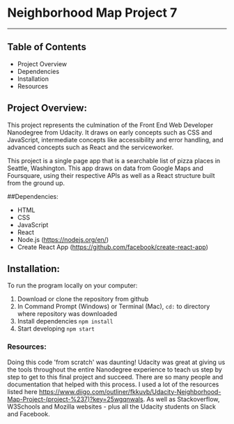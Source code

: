 # Neighborhood Map Project 7
-------------------------------------------------------------------------------------
## Table of Contents
* Project Overview
* Dependencies
* Installation
* Resources

## Project Overview:
This project represents the culmination of the Front End Web Developer Nanodegree from Udacity. It draws on early concepts such as CSS and JavaScript, intermediate concepts like accessibility and error handling, and advanced concepts such as React and the serviceworker.

This project is a single page app that is a searchable list of pizza places in Seattle, Washington. This app draws on data from Google Maps and Foursquare, using their respective APIs as well as a React structure built from the ground up.

##Dependencies:
* HTML
* CSS
* JavaScript
* React
* Node.js (https://nodejs.org/en/)
* Create React App (https://github.com/facebook/create-react-app)

## Installation:
To run the program locally on your computer:
1. Download or clone the repository from github
2. In Command Prompt (Windows) or Terminal (Mac), `cd:` to directory where repository was downloaded
3. Install dependencies `npm install`
4. Start developing `npm start`

### Resources:
Doing this code 'from scratch' was daunting! Udacity was great at giving us the tools throughout the entire Nanodegree experience to teach us step by step to get to this final project and succeed. There are so many people and documentation that helped with this process. I used a lot of the resources listed here https://www.diigo.com/outliner/fkkuvb/Udacity-Neighborhood-Map-Project-(project-%237)?key=25wgqnwals. As well as Stackoverflow, W3Schools and Mozilla websites - plus all the Udacity students on Slack and Facebook. 
